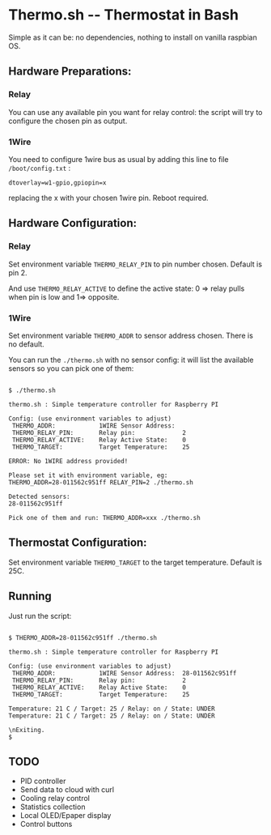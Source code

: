 # Thermo.sh -- Thermostat in Bash

Simple as it can be: no dependencies, nothing to install on vanilla raspbian OS.

## Hardware Preparations:

### Relay

You can use any available pin you want for relay control: the script will try
to configure the chosen pin as output.

### 1Wire 

You need to configure 1wire bus as usual by adding this line to file `/boot/config.txt` :

`dtoverlay=w1-gpio,gpiopin=x`

replacing the x with your chosen 1wire pin. Reboot required.

## Hardware Configuration:

### Relay

Set environment variable `THERMO_RELAY_PIN` to pin number chosen. Default is pin 2.

And use `THERMO_RELAY_ACTIVE` to define the active state: 0 => relay pulls
when pin is low and 1=> opposite.

### 1Wire 

Set environment variable `THERMO_ADDR` to sensor address chosen. There is no default.

You can run the `./thermo.sh` with no sensor config: it will list the available sensors so 
you can pick one of them:

```console

$ ./thermo.sh

thermo.sh : Simple temperature controller for Raspberry PI

Config: (use environment variables to adjust)
 THERMO_ADDR:            1WIRE Sensor Address:  
 THERMO_RELAY_PIN:       Relay pin:             2
 THERMO_RELAY_ACTIVE:    Relay Active State:    0
 THERMO_TARGET:          Target Temperature:    25

ERROR: No 1WIRE address provided!

Please set it with environment variable, eg:
THERMO_ADDR=28-011562c951ff RELAY_PIN=2 ./thermo.sh

Detected sensors:
28-011562c951ff

Pick one of them and run: THERMO_ADDR=xxx ./thermo.sh

```


## Thermostat Configuration:

Set environment variable `THERMO_TARGET` to the target temperature. Default is 25C.

## Running

Just run the script:

```console

$ THERMO_ADDR=28-011562c951ff ./thermo.sh

thermo.sh : Simple temperature controller for Raspberry PI

Config: (use environment variables to adjust)
 THERMO_ADDR:            1WIRE Sensor Address:  28-011562c951ff
 THERMO_RELAY_PIN:       Relay pin:             2
 THERMO_RELAY_ACTIVE:    Relay Active State:    0
 THERMO_TARGET:          Target Temperature:    25

Temperature: 21 C / Target: 25 / Relay: on / State: UNDER
Temperature: 21 C / Target: 25 / Relay: on / State: UNDER

\nExiting.
$

```

## TODO

- PID controller
- Send data to cloud with curl
- Cooling relay control
- Statistics collection
- Local OLED/Epaper display
- Control buttons



